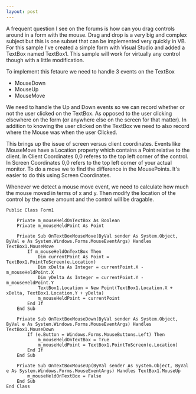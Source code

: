 ```yaml
---
layout: post
---
```

A frequent question I see on the forums is how can you drag controls around in a form with the mouse.  Drag and drop is a very big and complex subject but this is one subset that can be implemented very quickly in VB. For this sample I've created a simple form with Visual Studio and added a TextBox named TextBox1.  This sample will work for virtually any control though with a little modification.

To implement this fetaure we need to handle 3 events on the TextBox

* MouseDown 
* MouseUp 
* MouseMove

We need to handle the Up and Down events so we can record whether or not the user clicked on the TextBox.  As opposed to the user clicking elsewhere on the form (or anywhere else on the screen for that matter).  In addition to knowing the user clicked on the TextBox we need to also record where the Mouse was when the user Clicked.

This brings up the issue of screen versus client coordinates.  Events like MouseMove have a Location property which contains a Point relative to the client.  In Client Coordinates 0,0 referes to the top left corner of the control.  In Screen Coordinates 0,0 refers to the top left corner of your actual monitor.  To do a move we to find the difference in the MousePoints.  It's easier to do this using Screen Coordinates.

Whenever we detect a mouse move event, we need to calculate how much the mouse moved in terms of x and y.  Then modify the location of the control by the same amount and the control will be dragable.

    
``` vbnet
Public Class Form1

    Private m_mouseHeldOnTextBox As Boolean
    Private m_mouseHeldPoint As Point

    Private Sub OnTextBoxMouseMove(ByVal sender As System.Object, ByVal e As System.Windows.Forms.MouseEventArgs) Handles TextBox1.MouseMove
        If m_mouseHeldOnTextBox Then
            Dim currentPoint As Point = TextBox1.PointToScreen(e.Location)
            Dim xDelta As Integer = currentPoint.X - m_mouseHeldPoint.X
            Dim yDelta As Integer = currentPoint.Y - m_mouseHeldPoint.Y
            TextBox1.Location = New Point(TextBox1.Location.X + xDelta, TextBox1.Location.Y + yDelta)
            m_mouseHeldPoint = currentPoint
        End If
    End Sub

    Private Sub OnTextBoxMouseDown(ByVal sender As System.Object, ByVal e As System.Windows.Forms.MouseEventArgs) Handles TextBox1.MouseDown
        If (e.Button = Windows.Forms.MouseButtons.Left) Then
            m_mouseHeldOnTextBox = True
            m_mouseHeldPoint = TextBox1.PointToScreen(e.Location)
        End If
    End Sub

    Private Sub OnTextBoxMouseUp(ByVal sender As System.Object, ByVal e As System.Windows.Forms.MouseEventArgs) Handles TextBox1.MouseUp
        m_mouseHeldOnTextBox = False
    End Sub
End Class
```
    

